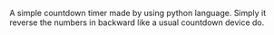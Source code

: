 A simple countdown timer made by using python language.
Simply it reverse the numbers in backward like a usual countdown device do.
